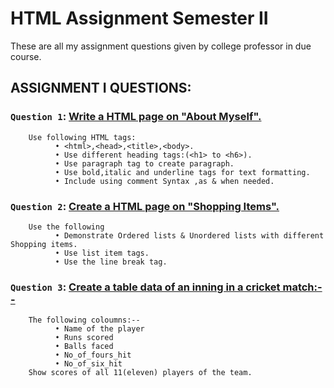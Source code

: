 # HTML Assignment Semester II
These are all my assignment questions given by college professor in due course.

## ASSIGNMENT I QUESTIONS:

### `Question 1`: [Write a HTML page on "About Myself".](https://github.com/xorus-Tnzu/HTML-Assignment/blob/main/Assignment1/about_myself.html)
        Use following HTML tags:
              • <html>,<head>,<title>,<body>.
              • Use different heading tags:(<h1> to <h6>).
              • Use paragraph tag to create paragraph.
              • Use bold,italic and underline tags for text formatting.
              • Include using comment Syntax ,as & when needed.

              
### `Question 2`: [Create a HTML page on "Shopping Items".](https://github.com/xorus-Tnzu/HTML-Assignment/blob/main/Assignment1/shopping_items.html)
        Use the following 
              • Demonstrate Ordered lists & Unordered lists with different Shopping items.
              • Use list item tags.
              • Use the line break tag.

              
### `Question 3`: [Create a table  data of an inning in a cricket match:--](https://github.com/xorus-Tnzu/HTML-Assignment/blob/main/Assignment1/innings.html)
        The following coloumns:--
              • Name of the player
              • Runs scored 
              • Balls faced 
              • No_of_fours_hit
              • No_of_six_hit
        Show scores of all 11(eleven) players of the team.
